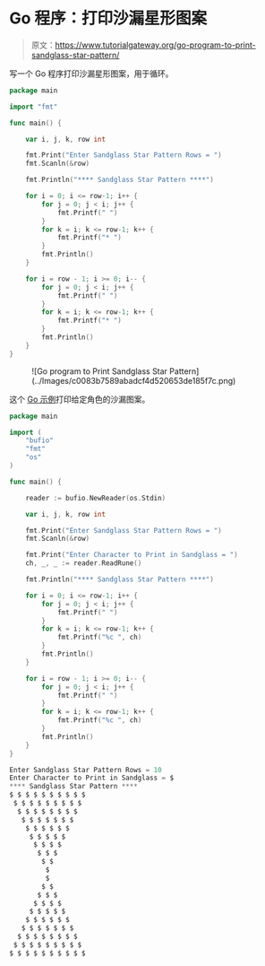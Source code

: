 # Go 程序：打印沙漏星形图案

> 原文：<https://www.tutorialgateway.org/go-program-to-print-sandglass-star-pattern/>

写一个 Go 程序打印沙漏星形图案，用于循环。

```go
package main

import "fmt"

func main() {

	var i, j, k, row int

	fmt.Print("Enter Sandglass Star Pattern Rows = ")
	fmt.Scanln(&row)

	fmt.Println("**** Sandglass Star Pattern ****")

	for i = 0; i <= row-1; i++ {
		for j = 0; j < i; j++ {
			fmt.Printf(" ")
		}
		for k = i; k <= row-1; k++ {
			fmt.Printf("* ")
		}
		fmt.Println()
	}

	for i = row - 1; i >= 0; i-- {
		for j = 0; j < i; j++ {
			fmt.Printf(" ")
		}
		for k = i; k <= row-1; k++ {
			fmt.Printf("* ")
		}
		fmt.Println()
	}
}
```

<figure class="wp-block-image size-large">![Go program to Print Sandglass Star Pattern](../Images/c0083b7589abadcf4d520653de185f7c.png)</figure>

这个 [Go 示例](https://www.tutorialgateway.org/go-programs/)打印给定角色的沙漏图案。

```go
package main

import (
	"bufio"
	"fmt"
	"os"
)

func main() {

	reader := bufio.NewReader(os.Stdin)

	var i, j, k, row int

	fmt.Print("Enter Sandglass Star Pattern Rows = ")
	fmt.Scanln(&row)

	fmt.Print("Enter Character to Print in Sandglass = ")
	ch, _, _ := reader.ReadRune()

	fmt.Println("**** Sandglass Star Pattern ****")

	for i = 0; i <= row-1; i++ {
		for j = 0; j < i; j++ {
			fmt.Printf(" ")
		}
		for k = i; k <= row-1; k++ {
			fmt.Printf("%c ", ch)
		}
		fmt.Println()
	}

	for i = row - 1; i >= 0; i-- {
		for j = 0; j < i; j++ {
			fmt.Printf(" ")
		}
		for k = i; k <= row-1; k++ {
			fmt.Printf("%c ", ch)
		}
		fmt.Println()
	}
}
```

```go
Enter Sandglass Star Pattern Rows = 10
Enter Character to Print in Sandglass = $
**** Sandglass Star Pattern ****
$ $ $ $ $ $ $ $ $ $ 
 $ $ $ $ $ $ $ $ $ 
  $ $ $ $ $ $ $ $ 
   $ $ $ $ $ $ $ 
    $ $ $ $ $ $ 
     $ $ $ $ $ 
      $ $ $ $ 
       $ $ $ 
        $ $ 
         $ 
         $ 
        $ $ 
       $ $ $ 
      $ $ $ $ 
     $ $ $ $ $ 
    $ $ $ $ $ $ 
   $ $ $ $ $ $ $ 
  $ $ $ $ $ $ $ $ 
 $ $ $ $ $ $ $ $ $ 
$ $ $ $ $ $ $ $ $ $ 
```